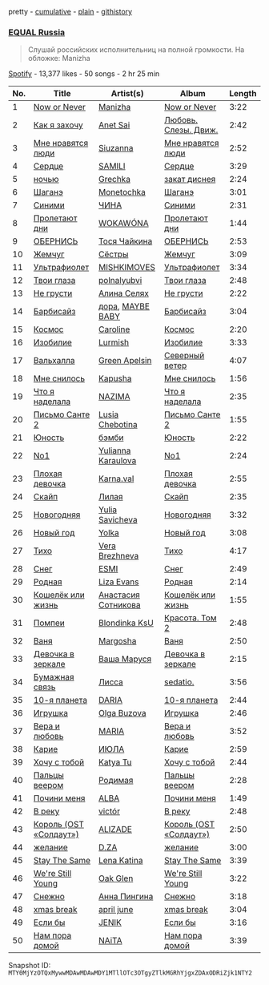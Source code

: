 pretty - [cumulative](/playlists/cumulative/37i9dQZF1DWWgdl6IRdIlO.md) - [plain](/playlists/plain/37i9dQZF1DWWgdl6IRdIlO) - [githistory](https://github.githistory.xyz/mackorone/spotify-playlist-archive/blob/main/playlists/plain/37i9dQZF1DWWgdl6IRdIlO)

### [EQUAL Russia](https://open.spotify.com/playlist/37i9dQZF1DWWgdl6IRdIlO)

> Слушай российских исполнительниц на полной громкости\. На обложке: Manizha

[Spotify](https://open.spotify.com/user/spotify) - 13,377 likes - 50 songs - 2 hr 25 min

| No. | Title | Artist(s) | Album | Length |
|---|---|---|---|---|
| 1 | [Now or Never](https://open.spotify.com/track/01riW7SzFIgnRk6gpOx5ZV) | [Manizha](https://open.spotify.com/artist/1Y53ZUhXBydAzILo4Qa0s1) | [Now or Never](https://open.spotify.com/album/0eCOfBgRoZdxy2HH0xhyuZ) | 3:22 |
| 2 | [Как я захочу](https://open.spotify.com/track/3qeFo1ZTyQUQfHh221Zy12) | [Anet Sai](https://open.spotify.com/artist/36zuRyk8TRIW3TX6ocDcZU) | [Любовь\. Слезы\. Движ.](https://open.spotify.com/album/2zdB0u65TbPcCI7Z2b4Vea) | 2:42 |
| 3 | [Мне нравятся люди](https://open.spotify.com/track/5q9CIm5gpsl8P4bHzGmGsd) | [Siuzanna](https://open.spotify.com/artist/6Gk9dBiOslC7BfljIWmzj2) | [Мне нравятся люди](https://open.spotify.com/album/7MojnAvU91hJiLVAPQloRE) | 2:52 |
| 4 | [Сердце](https://open.spotify.com/track/5LI0cyq8Q4tJ7ROklhMWko) | [SAMILI](https://open.spotify.com/artist/6ruPn2PFbnOUQdN5Ic9D2H) | [Сердце](https://open.spotify.com/album/6zFPjh60QMzMnj5Jg2yuMt) | 3:29 |
| 5 | [ночью](https://open.spotify.com/track/3mnrWQ2eTXtZcDIwKOXtUk) | [Grechka](https://open.spotify.com/artist/61YHPtwv3WNByXbiX8cYFF) | [закат диснея](https://open.spotify.com/album/6cwAx95X0rjjUD9QFdVpig) | 2:24 |
| 6 | [Шаганэ](https://open.spotify.com/track/135alLHYc5x2s7Lskg86QH) | [Monetochka](https://open.spotify.com/artist/0yp6xP5xe1qarfugfTixOK) | [Шаганэ](https://open.spotify.com/album/01hGNUwx6eY34HjoZCipgo) | 3:01 |
| 7 | [Синими](https://open.spotify.com/track/6xtrfUaj0tYlnGaBm1isCk) | [ЧИНА](https://open.spotify.com/artist/3yXSrv2VrjF2qB8sVYIbNw) | [Синими](https://open.spotify.com/album/2hRJiBzkK10KCwoSLH1OlA) | 2:31 |
| 8 | [Пролетают дни](https://open.spotify.com/track/354zSu6pFIcu9nNGb4TO6D) | [WOKAWÓNA](https://open.spotify.com/artist/5KAPb2T9AMT7s96xxPbaiT) | [Пролетают дни](https://open.spotify.com/album/3hlcGQiOyJ894PPOIgew45) | 1:44 |
| 9 | [ОБЕРНИСЬ](https://open.spotify.com/track/3g1ABTEg1YeB32vi0Lsyf0) | [Тося Чайкина](https://open.spotify.com/artist/2Ibq1kUPUhSjoJVrvZEMrj) | [ОБЕРНИСЬ](https://open.spotify.com/album/2OFYsdakD3fixfV9pUngDO) | 2:53 |
| 10 | [Жемчуг](https://open.spotify.com/track/6HnDiykFXLiQbiiDbVCFIM) | [Сёстры](https://open.spotify.com/artist/1anDkNxpUwY1IiJViMZZf6) | [Жемчуг](https://open.spotify.com/album/0RNNaz3AiIygjJ8iPxOE6a) | 3:09 |
| 11 | [Ультрафиолет](https://open.spotify.com/track/7FoerYSbSkdt0KJXK7GN7T) | [MISHKIMOVES](https://open.spotify.com/artist/3tPi8PgEaRRBE1KImqZJXY) | [Ультрафиолет](https://open.spotify.com/album/1PtnuNdKjw9EFwbMANfcTe) | 3:34 |
| 12 | [Твои глаза](https://open.spotify.com/track/6Hlzc8m1gecVu356KjXTXZ) | [polnalyubvi](https://open.spotify.com/artist/3cmfyZ8hRHaN2CO9Qo4j35) | [Твои глаза](https://open.spotify.com/album/1rOhK8cGKHL7pkzNZ4Azvh) | 2:48 |
| 13 | [Не грусти](https://open.spotify.com/track/1bxhaUswF2NLeaDwwPmuY7) | [Алина Селях](https://open.spotify.com/artist/5hm9Fq9Cxu0G5CPaZuHDuw) | [Не грусти](https://open.spotify.com/album/5a9eV7ZFaeP8N963Sjv6gE) | 2:22 |
| 14 | [Барбисайз](https://open.spotify.com/track/1AMf9lmFOmLmb0e57QB78e) | [дора](https://open.spotify.com/artist/2eiThpX5zH6LFmqP2HY1hL), [MAYBE BABY](https://open.spotify.com/artist/2u3ZpvdeLOLg3mIvQg0jZh) | [Барбисайз](https://open.spotify.com/album/3ONBhOKlsQ6MTyaWlM7EJE) | 3:04 |
| 15 | [Космос](https://open.spotify.com/track/1s7QxuUQTJ5mj1u4ulerEb) | [Caroline](https://open.spotify.com/artist/6gyAUZxleWj1WbUcAEeJUx) | [Космос](https://open.spotify.com/album/5ck5bZFRH2hcx6jA0tONFL) | 2:20 |
| 16 | [Изобилие](https://open.spotify.com/track/0SeqiKf5kIzNGZ9fHf783n) | [Lurmish](https://open.spotify.com/artist/2auT011jEBV2viu2oRTmGh) | [Изобилие](https://open.spotify.com/album/6CBMiLNNnrKToEQd2TS8pu) | 3:33 |
| 17 | [Вальхалла](https://open.spotify.com/track/4s9xAsGYR4PvifOUKY1cDa) | [Green Apelsin](https://open.spotify.com/artist/4bAoPku7d3g1A0P2MpZGjN) | [Северный ветер](https://open.spotify.com/album/1J750EGXt9Giw2K70pPrDB) | 4:07 |
| 18 | [Мне снилось](https://open.spotify.com/track/500XAjeZEFN1aTIm5z9Vo5) | [Kapusha](https://open.spotify.com/artist/4sJgqS19Zyls1vfbmj6pxr) | [Мне снилось](https://open.spotify.com/album/1af67NQveNO1rBIaK7Dcp5) | 1:56 |
| 19 | [Что я наделала](https://open.spotify.com/track/31MPdc2ExqAd0lJQqY24jD) | [NAZIMA](https://open.spotify.com/artist/7o2i4F3yH23usLaKvaSGMG) | [Что я наделала](https://open.spotify.com/album/3y2006nAF3kexQDsHetslz) | 2:35 |
| 20 | [Письмо Санте 2](https://open.spotify.com/track/0Gs4QsSznUA6igCIvFmwK5) | [Lusia Chebotina](https://open.spotify.com/artist/6HaPN2wOlwvk2sJvJrF0a5) | [Письмо Санте 2](https://open.spotify.com/album/0AWDcfjH4biWLLBrKp2Tje) | 1:55 |
| 21 | [Юность](https://open.spotify.com/track/7iMoWbnnsx2BthKiclLeoP) | [бэмби](https://open.spotify.com/artist/6Tzw04go6vVPd2G0NMH5x5) | [Юность](https://open.spotify.com/album/6OfvU7999eSZojejTMlotW) | 2:22 |
| 22 | [No1](https://open.spotify.com/track/3tQWWY0beHO1rcDQjVBuSY) | [Yulianna Karaulova](https://open.spotify.com/artist/09tP2EPNNwU20jaHUgXBG2) | [No1](https://open.spotify.com/album/5ULtgAzvb9dKGI1jVTCi3P) | 2:24 |
| 23 | [Плохая девочка](https://open.spotify.com/track/7xPkpS8o5ffhur3PAMl1Oy) | [Karna.val](https://open.spotify.com/artist/0eliZGdPRZ7tUoWd33maJC) | [Плохая девочка](https://open.spotify.com/album/7zJ33PAswKTryDqItxsVw5) | 2:55 |
| 24 | [Скайп](https://open.spotify.com/track/6dYKbOu03uyhYkTgXk62TV) | [Лилая](https://open.spotify.com/artist/2dDgcE5yC98ztZsKZxvpeh) | [Скайп](https://open.spotify.com/album/52clxz81wMHmORqFfPh15C) | 2:35 |
| 25 | [Новогодняя](https://open.spotify.com/track/3rrFnLXRrEs8yXOsjHu8Y3) | [Yulia Savicheva](https://open.spotify.com/artist/0Y5iFEqyfy3mNg09ZC6b5t) | [Новогодняя](https://open.spotify.com/album/4lp6PEt2dpzOimiTIaZsXb) | 3:32 |
| 26 | [Новый год](https://open.spotify.com/track/1DCJf7Xp73NgBKQSGe5bIu) | [Yolka](https://open.spotify.com/artist/1PAvmfu0TKYSVVWGl3uJNC) | [Новый год](https://open.spotify.com/album/77JfsvvtwenTx1hNg6Cia3) | 3:08 |
| 27 | [Тихо](https://open.spotify.com/track/2hFnL2i6g6FGGOqPtN5EjW) | [Vera Brezhneva](https://open.spotify.com/artist/3QN85cB7Cehb4ZLjpRW2Jt) | [Тихо](https://open.spotify.com/album/18j5BVvbohE89vHV5BGtaq) | 4:17 |
| 28 | [Снег](https://open.spotify.com/track/5KD84l4nA7hMNZ7MfF1ima) | [ESMI](https://open.spotify.com/artist/2eqkuoWXLUOoAmK2a7CEkX) | [Снег](https://open.spotify.com/album/6iitMQEic7QaUeBRe8m2MN) | 2:49 |
| 29 | [Родная](https://open.spotify.com/track/0I34xhutnZ33yOYrB8PnJD) | [Liza Evans](https://open.spotify.com/artist/34uLjhAZJbOcYI3pHkpSvD) | [Родная](https://open.spotify.com/album/4UN2wcGjAzTj7eTx0rPQcB) | 2:14 |
| 30 | [Кошелёк или жизнь](https://open.spotify.com/track/63IFgfN6mkV6ryg1vUT4kV) | [Анастасия Сотникова](https://open.spotify.com/artist/4ltIFAsS40G7K1S50V3NkP) | [Кошелёк или жизнь](https://open.spotify.com/album/2iLPqgCQaAgXQ7wAGd6PKI) | 1:55 |
| 31 | [Помпеи](https://open.spotify.com/track/5RdQBMyT4naceuLC7PQetY) | [Blondinka KsU](https://open.spotify.com/artist/1g9pzRy0QLdhIXSe4N811p) | [Красота\. Том 2](https://open.spotify.com/album/31tYb1VFmthlxtDAIZRD1b) | 2:48 |
| 32 | [Ваня](https://open.spotify.com/track/2PazRM8v4PrmbCHfG2CBsW) | [Margosha](https://open.spotify.com/artist/7Kx26fFoJxBAbOUUoZmWRN) | [Ваня](https://open.spotify.com/album/3MIhBl6bK144Y6HRl5Czg2) | 2:50 |
| 33 | [Девочка в зеркале](https://open.spotify.com/track/4l23ArDuVHcqezvlrF69Cl) | [Ваша Маруся](https://open.spotify.com/artist/5THjY7lEX7J4desxLRNfuM) | [Девочка в зеркале](https://open.spotify.com/album/1l4MAb6YuwJMHmayXGew7c) | 2:15 |
| 34 | [Бумажная связь](https://open.spotify.com/track/2BZhLzJNBHxxJvp04ieUOB) | [Лисса](https://open.spotify.com/artist/7JlgSWCSNCfzauyfa6Et1Q) | [sedatio.](https://open.spotify.com/album/0EtU9iXHJFgp8JVfRrLa75) | 3:56 |
| 35 | [10\-я планета](https://open.spotify.com/track/5sJRmVI6mJpCw9DlUTMaZM) | [DARIA](https://open.spotify.com/artist/7LiO6mExRqOojsVrY1Wcoa) | [10\-я планета](https://open.spotify.com/album/223wwyQaRFcrzlij7sutr8) | 2:44 |
| 36 | [Игрушка](https://open.spotify.com/track/5xGp6CpMdHKlGEBlRNijBk) | [Olga Buzova](https://open.spotify.com/artist/6D0uq3URoqvg5EcTzEsNUa) | [Игрушка](https://open.spotify.com/album/2Gc29qYxH2DBI9pwv6lKLQ) | 2:46 |
| 37 | [Вера и любовь](https://open.spotify.com/track/3imMjl8voFI2vdqoJlH7wS) | [MARIA](https://open.spotify.com/artist/3LjF4vRUTiIuYG5ECz4fUv) | [Вера и любовь](https://open.spotify.com/album/4ijPhPXfxoieZWEP2X5xdF) | 3:52 |
| 38 | [Карие](https://open.spotify.com/track/407JsWxHZ3IqbgSaHlqP6L) | [ИЮЛА](https://open.spotify.com/artist/4wzgkONawsnOpBL9wdyXZe) | [Карие](https://open.spotify.com/album/3aXizyPwZWl7fGCTdh765q) | 2:59 |
| 39 | [Хочу с тобой](https://open.spotify.com/track/3DTknI2Ixv07q7Ti7C6trj) | [Katya Tu](https://open.spotify.com/artist/0wcPqQyamCHDLRMLzMlvzA) | [Хочу с тобой](https://open.spotify.com/album/7xXG4m820qHEKJHR8LlQZS) | 2:44 |
| 40 | [Пальцы веером](https://open.spotify.com/track/6ItSery2B0bmqxj978GAb0) | [Родимая](https://open.spotify.com/artist/0JaaXyial0LiuBMa3ZM5mW) | [Пальцы веером](https://open.spotify.com/album/73oxoY1zSF3TaZdBPSbcUA) | 2:28 |
| 41 | [Почини меня](https://open.spotify.com/track/0Lvo2baV0GP9jrQI2XYQrZ) | [ALBA](https://open.spotify.com/artist/0HFcsYrOoaAWu3emHJuvJl) | [Почини меня](https://open.spotify.com/album/5MbwkyF9TZXpR2wCd3WICl) | 1:49 |
| 42 | [В реку](https://open.spotify.com/track/1KEQiIu4pSYF8pVKi1awwk) | [victór](https://open.spotify.com/artist/7iW3piJWGuc8EAkZtMMzAJ) | [В реку](https://open.spotify.com/album/5vdkCqcA4Gc5SPM0J7WLYw) | 2:48 |
| 43 | [Король \(OST «Солдаут»\)](https://open.spotify.com/track/5Wd5GqAgl0vzaU3TZXKmcO) | [ALIZADE](https://open.spotify.com/artist/1EPZusBDP8yewhsaKtwktz) | [Король \(OST «Солдаут»\)](https://open.spotify.com/album/6Y6aZa5lt1pzGTLnBlRphh) | 2:50 |
| 44 | [желание](https://open.spotify.com/track/69d7dPBVn5pWKRO4MYBA3j) | [D.ZA](https://open.spotify.com/artist/0YpnpFmgUF4QVaJxnroM4t) | [желание](https://open.spotify.com/album/7zj2HagUpUj3HpQrZq0Jh4) | 3:00 |
| 45 | [Stay The Same](https://open.spotify.com/track/0DYmxI3dPUz9lBkdP0rb3C) | [Lena Katina](https://open.spotify.com/artist/5RfS9o5FOLPdO77H58h3oA) | [Stay The Same](https://open.spotify.com/album/2WbVt52bz6k4q5rRDvpI6j) | 3:39 |
| 46 | [We're Still Young](https://open.spotify.com/track/1RYzVm4glRGlTZw8kSZF32) | [Oak Glen](https://open.spotify.com/artist/2zS2pX7GUtR5voVkO2orYq) | [We're Still Young](https://open.spotify.com/album/4ZrmZ3ztJzEXtWfRDU38Fc) | 3:22 |
| 47 | [Снежно](https://open.spotify.com/track/2XjrJ2OKFWqiCMYEdrDENB) | [Анна Пингина](https://open.spotify.com/artist/4pALRydVVLZwHq49n3791G) | [Снежно](https://open.spotify.com/album/1PeBep8O9dNfQFspguyc4d) | 3:18 |
| 48 | [xmas break](https://open.spotify.com/track/7lqyR5szlPkt9sz3dqDZYf) | [april june](https://open.spotify.com/artist/4WreACyfQITcXGx86xxYkG) | [xmas break](https://open.spotify.com/album/7GVLN36yynco60XmAYmuSQ) | 3:04 |
| 49 | [Если бы](https://open.spotify.com/track/6mhlCAS6CWfTNjqFHtR4Ct) | [JENIK](https://open.spotify.com/artist/4w72x3h3JaUAJuJdoVx15x) | [Если бы](https://open.spotify.com/album/2iOfp09qNzsVbvLXx7zn6O) | 3:16 |
| 50 | [Нам пора домой](https://open.spotify.com/track/21FSa82Oe8RTyyc2y42HKO) | [NAiTA](https://open.spotify.com/artist/2TKNq5yBBjhAPBL3cQl5Lk) | [Нам пора домой](https://open.spotify.com/album/2XiBOkcnukHSUZ806SGwPl) | 3:39 |

Snapshot ID: `MTY0MjYzOTQxMywwMDAwMDAwMDY1MTllOTc3OTgyZTlkMGRhYjgxZDAxODRiZjk1NTY2`